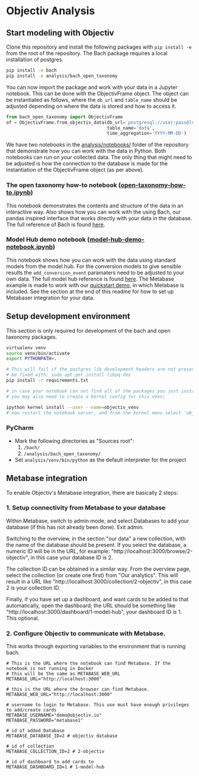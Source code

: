 # Objectiv Analysis

## Start modeling with Objectiv
Clone this repository and install the following packages with `pip install -e` from the root of the
repository. The Bach package requires a local installation of postgres.
```bash
pip install -e bach
pip install -e analysis/bach_open_taxonomy
```

You can now import the package and work with your data in a Jupyter notebook. This can be done with the
ObjectivFrame object. The object can be instantiated as follows, where the `db_url` and `table_name`
should be adjusted depending on where the data is stored and how to access it.
```python
from bach_open_taxonomy import ObjectivFrame
of = ObjectivFrame.from_objectiv_data(db_url='postgresql://user:pass@localhost:5432/database',
                                      table_name='data',
                                      time_aggregation='YYYY-MM-DD')
```

We have two notebooks in the 
[analysis/notebooks/](https://github.com/objectiv/objectiv-analytics/tree/main/analysis/notebooks) folder of
the repository that demonstrate how you can work with the data in Python. Both notebooks can run on _your_
collected data. The only thing that might need to be adjusted is how the connection to the database is made
for the instantiation of the ObjectivFrame object (as per above).

### The open taxonomy how-to notebook ([open-taxonomy-how-to.ipynb](https://github.com/objectiv/objectiv-analytics/blob/main/analysis/notebooks/open-taxonomy-how-to.ipynb))
This notebook demonstrates the contents and structure of the data in an interactive way. Also shows how you
can work with the using Bach, our pandas inspired interface that works directly with your data in the
database. The full reference of Bach is found [here](https://objectiv.io/docs/modeling/reference/).

### Model Hub demo notebook ([model-hub-demo-notebook.ipynb](https://github.com/objectiv/objectiv-analytics/blob/main/analysis/notebooks/model-hub-demo-notebook.ipynb))
This notebook shows how you can work with the data using standard models from the model hub. For the
conversion models to give sensible results the `add_conversion_event` paramaters need to be adjusted to your
own data. The full model hub reference is found
[here](https://objectiv.io/docs/modeling/Objectiv/bach_open_taxonomy.ModelHub/). The Metabase example is made
to work with our [quickstart demo](https://objectiv.io/docs/quickstart-guide/), in which Metabase is included.
See the section at the end of this readme for how to set up Metabaser integration for your data.

## Setup development environment
This section is only required for development of the bach and open taxonomy packages. 

```bash
virtualenv venv
source venv/bin/activate
export PYTHONPATH=.

# This will fail if the postgres lib development headers are not present if so, then on Ubuntu that can
# be fixed with: sudo apt-get install libpq-dev
pip install -r requirements.txt

# in case your notebook can not find all of the packages you just installed
# you may also need to create a kernel config for this venv:

ipython kernel install --user --name=objectiv_venv
# now restart the notebook server, and from the kernel menu select 'objectiv_venv'

```

### PyCharm
* Mark the following directories as "Sources root":
   1. `/bach/`
   2. `/analysis/bach_open_taxonomy/`
* Set `analysis/venv/bin/python` as the default interpreter for the project


## Metabase integration

To enable Objectiv's Metabase integration, there are basically 2 steps:

### 1. Setup connectivity from Metabase to your database
   
Within Metabase, switch to admin mode, and select Databases to add your database (if this has not already been
done). Exit admin. 

Switching to the overview, in the section "our data" a new collection, with the name of the database should be
present. If you select the database, a numeric ID will be in the URL, for example: 
"http://localhost:3000/browse/2-objectiv", in this case your database ID is 2.

The collection ID can be obtained in a similar way. From the overview page, select the collection (or create
one first) from "Our analytics". This will result in a URL like "http://localhost:3000/collection/2-objectiv",
in this case 2 is your collection ID.

Finally, if you have set up a dashboard, and want cards to be added to that automatically, open the dashboard;
the URL should be something like "http://localhost:3000/dashboard/1-model-hub", your dashboard ID is 1. This
optional.

### 2. Configure Objectiv to communicate with Metabase. 

This works through exporting variables to the environment that is running bach. 
```
# This is the URL where the notebook can find Metabase. If the notebook is not running in Docker
# this will be the same as METABASE_WEB_URL
METABASE_URL="http://localhost:3000"

# this is the URL where the browser can find Metabase.
METABASE_WEB_URL="http://localhost:3000"

# username to login to Metabase. This use must have enough privileges to add/create cards
METABASE_USERNAME="demo@objectiv.io"
METABASE_PASSWORD="metabase1"

# id of added Database
METABASE_DATABASE_ID=2 # objectiv database

# id of collection
METABASE_COLLECTION_ID=2 # 2-objectiv

# id of dashboard to add cards to
METABASE_DASHBOARD_ID=1 # 1-model-hub
```